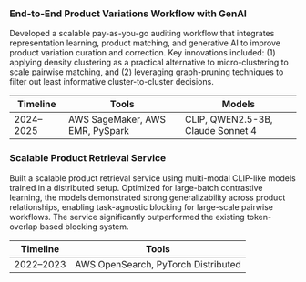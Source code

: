 
### End-to-End Product Variations Workflow with GenAI
Developed a scalable pay-as-you-go auditing workflow that integrates representation learning, product matching, and 
generative AI to improve product variation curation and correction. Key innovations included: (1) applying density 
clustering as a practical alternative to micro-clustering to scale pairwise matching, and (2) leveraging 
graph-pruning techniques to filter out least informative cluster-to-cluster decisions.

| Timeline  | Tools                     | Models                     |
|-----------|---------------------------|----------------------------|
| 2024–2025 | AWS SageMaker, AWS EMR, PySpark | CLIP, QWEN2.5-3B, Claude Sonnet 4 |


### Scalable Product Retrieval Service
Built a scalable product retrieval service using multi-modal CLIP-like models trained in a distributed setup. 
Optimized for large-batch contrastive learning, the models demonstrated strong generalizability across product 
relationships, enabling task-agnostic blocking for large-scale pairwise workflows. The service significantly 
outperformed the existing token-overlap based blocking system.

| Timeline   | Tools                        |
|------------|------------------------------|
| 2022–2023  | AWS OpenSearch, PyTorch Distributed |

